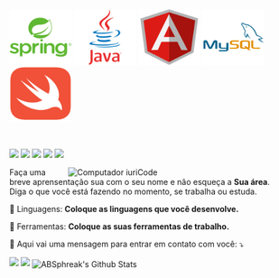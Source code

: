 <div style="display: inline_block"><br>
   <img align="center" height="100" width="110" src="https://github.com/devicons/devicon/blob/v2.14.0/icons/spring/spring-original-wordmark.svg" />
   <img align="center" height="100" width="110" src="https://github.com/devicons/devicon/blob/v2.14.0/icons/java/java-original-wordmark.svg" />
   <img align="center" height="100" width="110" src="https://github.com/devicons/devicon/blob/master/icons/angularjs/angularjs-original.svg" />
   <img align="center" height="100" width="110" src="https://github.com/devicons/devicon/blob/v2.14.0/icons/mysql/mysql-original-wordmark.svg" />
    <img align="center" height="100" width="110" src="https://github.com/devicons/devicon/blob/master/icons/swift/swift-original.svg" />
</div>
 <br>
 <br>
 <p>
  <img src="http://views.whatilearened.today/views/github/yuridavello/views.svg"/> 
  <img src="https://img.shields.io/badge/Front End-Angular-f55247"/>
    <img src="https://img.shields.io/badge/Back End-Java-f55247"/>
<a href="https://github.com/yuridavello/"><img src="https://img.shields.io/github/followers/yuridavello?color=%234CC61E&label=GitHub%20Followers%20%3A"/></a>
    <a href="https://github.com/yuridavello?tab=repositories"><img src="https://badges.frapsoft.com/os/v2/open-source.svg?v=103"/></a></p>

<img src="https://raw.githubusercontent.com/MicaelliMedeiros/micaellimedeiros/master/image/computer-illustration.png" min-width="400px" max-width="400px" width="400px" align="right" alt="Computador iuriCode">

<p align="left"> 
  Faça uma breve aprensentação sua com o seu nome e não esqueça a <strong>Sua área</strong>.<br>
  Diga o que você está fazendo no momento, se trabalha ou estuda.
</p>

<p align="left">
  🦄 Linguagens: <strong>Coloque as linguagens que você desenvolve.</strong>
</p>

<p align="left">
  💼 Ferramentas: <strong>Coloque as suas ferramentas de trabalho.</strong>
</p>

<p align="left">
  💌 Aqui vai uma mensagem para entrar em contato com você: ⤵️
</p>

<p align="left">
  <a href="#" alt="Gmail">
  <img src="https://img.shields.io/badge/-Gmail-FF0000?style=flat-square&labelColor=FF0000&logo=gmail&logoColor=white&link=LINK-DO-SEU-EMAIL" /></a>

  <a href="#" alt="Linkedin">
  <img src="https://img.shields.io/badge/-Linkedin-0e76a8?style=flat-square&logo=Linkedin&logoColor=white&link=https://www.linkedin.com/in/yuri-davello-308b19215/" /></a> 

<img align="center" src="https://github-readme-stats.vercel.app/api?username=yuridavello&include_all_commits=true&count_private=true&show_icons=true&line_height=20&title_color=7A7ADB&icon_color=2234AE&text_color=D3D3D3&bg_color=0,000000,130F40" alt="ABSphreak's Github Stats">
